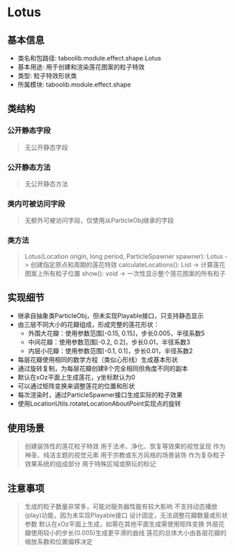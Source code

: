 # Lotus

## 基本信息
- 类名和包路径: taboolib.module.effect.shape.Lotus
- 基本用途: 用于创建和渲染莲花图案的粒子特效
- 类型: 粒子特效形状类
- 所属模块: taboolib.module.effect.shape

## 类结构

### 公开静态字段
> 无公开静态字段

### 公开静态方法
> 无公开静态方法

### 类内可被访问字段
> 无额外可被访问字段，仅使用从ParticleObj继承的字段

### 类方法
> Lotus(Location origin, long period, ParticleSpawner spawner): Lotus -> 创建指定原点和周期的莲花特效
> calculateLocations(): List<Location> -> 计算莲花图案上所有粒子位置
> show(): void -> 一次性显示整个莲花图案的所有粒子

## 实现细节
- 继承自抽象类ParticleObj，但未实现Playable接口，只支持静态显示
- 由三层不同大小的花瓣组成，形成完整的莲花形状：
  - 外围大花瓣：使用参数范围[-0.15, 0.15]，步长0.005，半径系数5
  - 中间花瓣：使用参数范围[-0.2, 0.2]，步长0.01，半径系数3
  - 内层小花瓣：使用参数范围[-0.1, 0.1]，步长0.01，半径系数2
- 每层花瓣使用相同的数学方程（类似心形线）生成基本形状
- 通过旋转复制，为每层花瓣创建8个完全相同但角度不同的副本
- 默认在xOz平面上生成莲花，y坐标默认为0
- 可以通过矩阵变换来调整莲花的位置和形状
- 每次渲染时，通过ParticleSpawner接口生成实际的粒子效果
- 使用LocationUtils.rotateLocationAboutPoint实现点的旋转

## 使用场景
> 创建装饰性的莲花粒子特效
> 用于法术、净化、恢复等效果的视觉呈现
> 作为神圣、纯洁主题的视觉元素
> 用于宗教或东方风格的场景装饰
> 作为复杂粒子效果系统的组成部分
> 用于特殊区域或祭坛的标记

## 注意事项
> 生成的粒子数量非常多，可能对服务器性能有较大影响
> 不支持动态播放(play)功能，因为未实现Playable接口
> 设计固定，无法调整花瓣数量或形状参数
> 默认在xOz平面上生成，如需在其他平面生成需使用矩阵变换
> 外层花瓣使用较小的步长(0.005)生成更平滑的曲线
> 莲花的总体大小由各层花瓣的缩放系数和位置偏移决定


